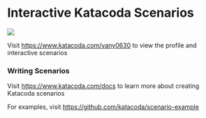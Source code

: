 # Interactive Katacoda Scenarios

[![](http://shields.katacoda.com/katacoda/yany0630/count.svg)](https://www.katacoda.com/yany0630 "Get your profile on Katacoda.com")

Visit https://www.katacoda.com/yany0630 to view the profile and interactive scenarios

### Writing Scenarios
Visit https://www.katacoda.com/docs to learn more about creating Katacoda scenarios

For examples, visit https://github.com/katacoda/scenario-example
